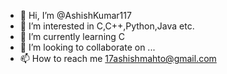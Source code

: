 - 👋 Hi, I’m @AshishKumar117
- 👀 I’m interested in C,C++,Python,Java etc.
- 🌱 I’m currently learning C
- 💞️ I’m looking to collaborate on ...
- 📫 How to reach me 17ashishmahto@gmail.com

<!---
AshishKumar117/AshishKumar117 is a ✨ special ✨ repository because its `README.md` (this file) appears on your GitHub profile.
You can click the Preview link to take a look at your changes.
--->
